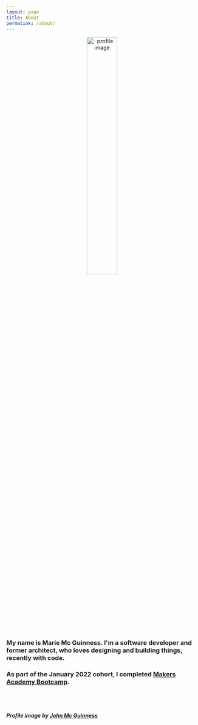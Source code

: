 ```yaml
---
layout: page
title: About
permalink: /about/
---
```


<p style="text-align: center;">
  <img class="profile-image" src="../public/hobbies/Profile.png" alt="profile image" width="40%"></p>

### My name is Marie Mc Guinness. I'm a <strong>software developer</strong> and former <strong>architect</strong>, who loves designing and building things, recently with code.

### As part of the January 2022 cohort, I completed [Makers Academy Bootcamp](https://makers.tech/).

<br>
<br>

##### _Profile image by [John Mc Guinness](https://www.johnmcguinness.art)_
